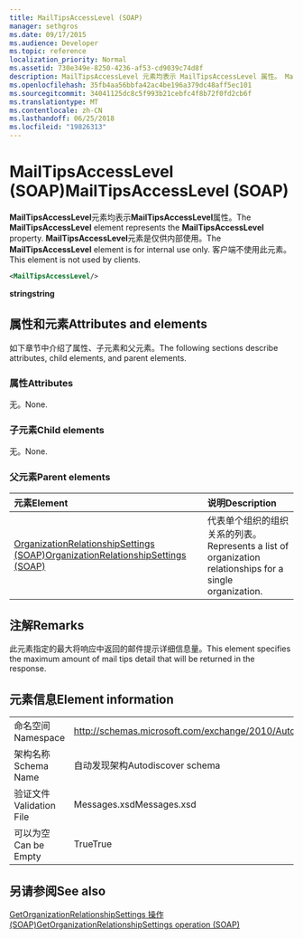 ```yaml
---
title: MailTipsAccessLevel (SOAP)
manager: sethgros
ms.date: 09/17/2015
ms.audience: Developer
ms.topic: reference
localization_priority: Normal
ms.assetid: 730e349e-8250-4236-af53-cd9039c74d8f
description: MailTipsAccessLevel 元素均表示 MailTipsAccessLevel 属性。 MailTipsAccessLevel 元素是仅供内部使用。 客户端不使用此元素。
ms.openlocfilehash: 35fb4aa56bbfa42ac4be196a379dc48aff5ec101
ms.sourcegitcommit: 34041125dc8c5f993b21cebfc4f8b72f0fd2cb6f
ms.translationtype: MT
ms.contentlocale: zh-CN
ms.lasthandoff: 06/25/2018
ms.locfileid: "19826313"
---
```

# <a name="mailtipsaccesslevel-soap"></a><span data-ttu-id="70e08-105">MailTipsAccessLevel (SOAP)</span><span class="sxs-lookup"><span data-stu-id="70e08-105">MailTipsAccessLevel (SOAP)</span></span>

<span data-ttu-id="70e08-106">**MailTipsAccessLevel**元素均表示**MailTipsAccessLevel**属性。</span><span class="sxs-lookup"><span data-stu-id="70e08-106">The **MailTipsAccessLevel** element represents the **MailTipsAccessLevel** property.</span></span> <span data-ttu-id="70e08-107">**MailTipsAccessLevel**元素是仅供内部使用。</span><span class="sxs-lookup"><span data-stu-id="70e08-107">The **MailTipsAccessLevel** element is for internal use only.</span></span> <span data-ttu-id="70e08-108">客户端不使用此元素。</span><span class="sxs-lookup"><span data-stu-id="70e08-108">This element is not used by clients.</span></span> 
  
```XML
<MailTipsAccessLevel/>
```

 <span data-ttu-id="70e08-109">**string**</span><span class="sxs-lookup"><span data-stu-id="70e08-109">**string**</span></span>
## <a name="attributes-and-elements"></a><span data-ttu-id="70e08-110">属性和元素</span><span class="sxs-lookup"><span data-stu-id="70e08-110">Attributes and elements</span></span>

<span data-ttu-id="70e08-111">如下章节中介绍了属性、子元素和父元素。</span><span class="sxs-lookup"><span data-stu-id="70e08-111">The following sections describe attributes, child elements, and parent elements.</span></span>
  
### <a name="attributes"></a><span data-ttu-id="70e08-112">属性</span><span class="sxs-lookup"><span data-stu-id="70e08-112">Attributes</span></span>

<span data-ttu-id="70e08-113">无。</span><span class="sxs-lookup"><span data-stu-id="70e08-113">None.</span></span>
  
### <a name="child-elements"></a><span data-ttu-id="70e08-114">子元素</span><span class="sxs-lookup"><span data-stu-id="70e08-114">Child elements</span></span>

<span data-ttu-id="70e08-115">无。</span><span class="sxs-lookup"><span data-stu-id="70e08-115">None.</span></span>
  
### <a name="parent-elements"></a><span data-ttu-id="70e08-116">父元素</span><span class="sxs-lookup"><span data-stu-id="70e08-116">Parent elements</span></span>

|<span data-ttu-id="70e08-117">**元素**</span><span class="sxs-lookup"><span data-stu-id="70e08-117">**Element**</span></span>|<span data-ttu-id="70e08-118">**说明**</span><span class="sxs-lookup"><span data-stu-id="70e08-118">**Description**</span></span>|
|:-----|:-----|
|[<span data-ttu-id="70e08-119">OrganizationRelationshipSettings (SOAP)</span><span class="sxs-lookup"><span data-stu-id="70e08-119">OrganizationRelationshipSettings (SOAP)</span></span>](organizationrelationshipsettings-soap.md) <br/> |<span data-ttu-id="70e08-120">代表单个组织的组织关系的列表。</span><span class="sxs-lookup"><span data-stu-id="70e08-120">Represents a list of organization relationships for a single organization.</span></span>  <br/> |
   
## <a name="remarks"></a><span data-ttu-id="70e08-121">注解</span><span class="sxs-lookup"><span data-stu-id="70e08-121">Remarks</span></span>

<span data-ttu-id="70e08-122">此元素指定的最大将响应中返回的邮件提示详细信息量。</span><span class="sxs-lookup"><span data-stu-id="70e08-122">This element specifies the maximum amount of mail tips detail that will be returned in the response.</span></span>
  
## <a name="element-information"></a><span data-ttu-id="70e08-123">元素信息</span><span class="sxs-lookup"><span data-stu-id="70e08-123">Element information</span></span>

|||
|:-----|:-----|
|<span data-ttu-id="70e08-124">命名空间</span><span class="sxs-lookup"><span data-stu-id="70e08-124">Namespace</span></span>  <br/> |http://schemas.microsoft.com/exchange/2010/Autodiscover  <br/> |
|<span data-ttu-id="70e08-125">架构名称</span><span class="sxs-lookup"><span data-stu-id="70e08-125">Schema Name</span></span>  <br/> |<span data-ttu-id="70e08-126">自动发现架构</span><span class="sxs-lookup"><span data-stu-id="70e08-126">Autodiscover schema</span></span>  <br/> |
|<span data-ttu-id="70e08-127">验证文件</span><span class="sxs-lookup"><span data-stu-id="70e08-127">Validation File</span></span>  <br/> |<span data-ttu-id="70e08-128">Messages.xsd</span><span class="sxs-lookup"><span data-stu-id="70e08-128">Messages.xsd</span></span>  <br/> |
|<span data-ttu-id="70e08-129">可以为空</span><span class="sxs-lookup"><span data-stu-id="70e08-129">Can be Empty</span></span>  <br/> |<span data-ttu-id="70e08-130">True</span><span class="sxs-lookup"><span data-stu-id="70e08-130">True</span></span>  <br/> |
   
## <a name="see-also"></a><span data-ttu-id="70e08-131">另请参阅</span><span class="sxs-lookup"><span data-stu-id="70e08-131">See also</span></span>



[<span data-ttu-id="70e08-132">GetOrganizationRelationshipSettings 操作 (SOAP)</span><span class="sxs-lookup"><span data-stu-id="70e08-132">GetOrganizationRelationshipSettings operation (SOAP)</span></span>](getorganizationrelationshipsettings-operation-soap.md)

